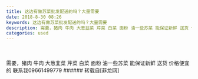 ```yaml
---
title: 这边有做苏菜批发配送的吗？大量需要
date: 2018-8-30 08:26
keywords: 这边有做苏菜批发配送的吗？大量需要
description: 需要，猪肉 牛肉 大葱韭菜 芹菜 白菜 面粉 油一些苏菜 能保证新鲜 送货 价格便宜的 联系我09661499779 
categories: used
---
```

<td class="t_f" id="postmessage_1701297">

<br/>
<br/>
需要，猪肉 牛肉 大葱韭菜 芹菜 白菜 面粉 油一些苏菜 能保证新鲜 送货 价格便宜的 联系我09661499779 </td>
###### 转载自[菲龙网]